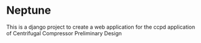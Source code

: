 # Neptune
This is a django project to create a web application for the ccpd application of Centrifugal Compressor Preliminary Design

